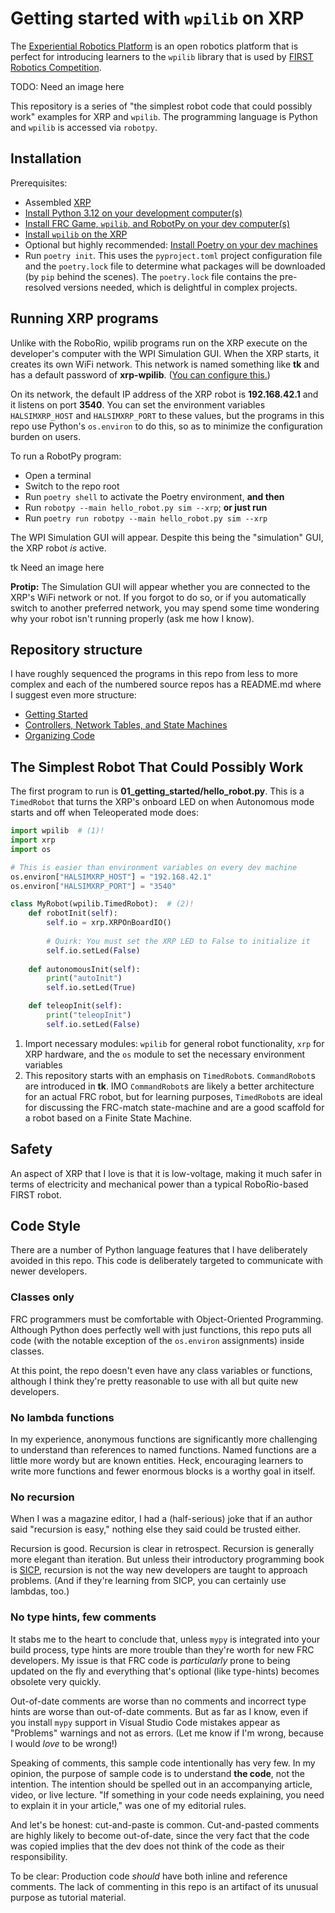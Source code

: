# Getting started with `wpilib` on XRP

The [Experiential Robotics Platform](https://experientialrobotics.org/) is an open robotics platform that is perfect for introducing learners to the `wpilib` library that is used by [FIRST Robotics Competition](https://www.firstinspires.org/robotics/frc).

TODO: Need an image here

This repository is a series of "the simplest robot code that could possibly work" examples for XRP and `wpilib`. The programming language is Python and `wpilib` is accessed via `robotpy`. 

## Installation

Prerequisites: 

- Assembled [XRP](https://www.sparkfun.com/products/22230) 
- [Install Python 3.12 on your development computer(s)](https://www.python.org/downloads/)
- [Install FRC Game, `wpilib`, and RobotPy on your dev computer(s)](https://docs.wpilib.org/en/stable/docs/zero-to-robot/step-2/frc-game-tools.html)
- [Install `wpilib` on the XRP](https://docs.wpilib.org/en/stable/docs/xrp-robot/hardware-and-imaging.html) 
- Optional but highly recommended: [Install Poetry on your dev machines](https://python-poetry.org/docs/)
- Run `poetry init`. This uses the `pyproject.toml` project configuration file and the `poetry.lock` file to determine what packages will be downloaded (by `pip` behind the scenes). The `poetry.lock` file contains the pre-resolved versions needed, which is delightful in complex projects.

## Running XRP programs

Unlike with the RoboRio, wpilib programs run on the XRP execute on the developer's computer with the WPI Simulation GUI. When the XRP starts, it creates its own WiFi network. This network is named something like **tk** and has a default password of **xrp-wpilib**. ([You can configure this.](https://docs.wpilib.org/en/stable/docs/xrp-robot/web-ui.html))

On its network, the default IP address of the XRP robot is **192.168.42.1** and it listens on port **3540**. You can set the environment variables `HALSIMXRP_HOST` and `HALSIMXRP_PORT` to these values, but the programs in this repo use Python's `os.environ` to do this, so as to minimize the configuration burden on users. 

To run a RobotPy program:

- Open a terminal 
- Switch to the repo root
- Run `poetry shell` to activate the Poetry environment, **and then**
- Run `robotpy --main hello_robot.py sim --xrp`; **or just run** 
- Run `poetry run robotpy --main hello_robot.py sim --xrp` 

The WPI Simulation GUI will appear. Despite this being the "simulation" GUI, the XRP robot _is_ active. 

tk Need an image here

**Protip:** The Simulation GUI will appear whether you are connected to the XRP's WiFi network or not. If you forgot to do so, or if you automatically switch to another preferred network, you may spend some time wondering why your robot isn't running properly (ask me how I know).

## Repository structure

I have roughly sequenced the programs in this repo from less to more complex and each of the numbered source repos has a README.md where I suggest even more structure:

- [Getting Started](01_getting_started/README.md)
- [Controllers, Network Tables, and State Machines](02_controllers_network_tables_and_state_machines/README.md)
- [Organizing Code](03_organizing_code)

## The Simplest Robot That Could Possibly Work

The first program to run is **01_getting_started/hello_robot.py**. This is a `TimedRobot` that turns the XRP's onboard LED on when Autonomous mode starts and off when Teleoperated mode does:

```python
import wpilib  # (1)!
import xrp
import os 

# This is easier than environment variables on every dev machine
os.environ["HALSIMXRP_HOST"] = "192.168.42.1" 
os.environ["HALSIMXRP_PORT"] = "3540"

class MyRobot(wpilib.TimedRobot):  # (2)!
    def robotInit(self):
        self.io = xrp.XRPOnBoardIO()
        
        # Quirk: You must set the XRP LED to False to initialize it
        self.io.setLed(False)
        
    def autonomousInit(self): 
        print("autoInit")
        self.io.setLed(True)

    def teleopInit(self):
        print("teleopInit")
        self.io.setLed(False)
```

1.  Import necessary modules: `wpilib` for general robot functionality, `xrp` for XRP hardware, and the `os` module to set the necessary environment variables
2. This repository starts with an emphasis on `TimedRobot`s. `CommandRobot`s are introduced in **tk**. IMO `CommandRobot`s are likely a better architecture for an actual FRC robot, but for learning purposes, `TimedRobot`s are ideal for discussing the FRC-match state-machine and are a good scaffold for a robot based on a Finite State Machine. 

## Safety

An aspect of XRP that I love is that it is low-voltage, making it much safer in terms of electricity and mechanical power than a typical RoboRio-based FIRST robot. 

## Code Style

There are a number of Python language features that I have deliberately avoided in this repo. This code is deliberately targeted to communicate with newer developers. 

### Classes only

FRC programmers must be comfortable with Object-Oriented Programming. Although Python does perfectly well with just functions, this repo puts all code (with the notable exception of the `os.environ` assignments) inside classes. 

At this point, the repo doesn't even have any class variables or functions, although I think they're pretty reasonable to use with all but quite new developers. 

### No lambda functions

In my experience, anonymous functions are significantly more challenging to understand than references to named functions. Named functions are a little more wordy but are known entities. Heck, encouraging learners to write more functions and fewer enormous blocks is a worthy goal in itself.

### No recursion

When I was a magazine editor, I had a (half-serious) joke that if an author said "recursion is easy," nothing else they said could be trusted either. 

Recursion is good. Recursion is clear in retrospect. Recursion is generally more elegant than iteration. But unless their introductory programming book is [SICP](https://en.wikipedia.org/wiki/Structure_and_Interpretation_of_Computer_Programs), recursion is not the way new developers are taught to approach problems. (And if they're learning from SICP, you can certainly use lambdas, too.)

### No type hints, few comments

It stabs me to the heart to conclude that, unless `mypy` is integrated into your build process, type hints are more trouble than they're worth for new FRC developers. My issue is that FRC code is _particularly_ prone to being updated on the fly and everything that's optional (like type-hints) becomes obsolete very quickly.

Out-of-date comments are worse than no comments and incorrect type hints are worse than out-of-date comments. But as far as I know, even if you install `mypy` support in Visual Studio Code mistakes appear as "Problems" warnings and not as errors. (Let me know if I'm wrong, because I would _love_ to be wrong!) 

Speaking of comments, this sample code intentionally has very few. In my opinion, the purpose of sample code is to understand **the code**, not the intention. The intention should be spelled out in an accompanying article, video, or live lecture. "If something in your code needs explaining, you need to explain it in your article," was one of my editorial rules. 

And let's be honest: cut-and-paste is common. Cut-and-pasted comments are highly likely to become out-of-date, since the very fact that the code was copied implies that the dev does not think of the code as their responsibility. 

To be clear: Production code _should_ have both inline and reference comments. The lack of commenting in this repo is an artifact of its unusual purpose as tutorial material.



